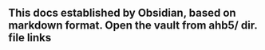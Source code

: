 This docs established by Obsidian, based on markdown format. Open the vault from ahb5/ dir.
**file links**
- 